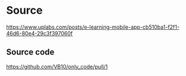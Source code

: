 # Source
https://www.uplabs.com/posts/e-learning-mobile-app-cb510ba1-f2f1-46d6-80e4-29c3f397060f


## Source code 
https://github.com/VB10/only_code/pull/1
